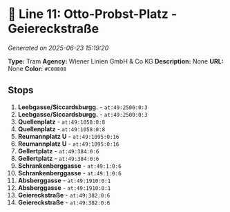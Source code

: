 # 🚊 Line 11: Otto-Probst-Platz - Geiereckstraße

*Generated on 2025-06-23 15:19:20*

**Type:** Tram
**Agency:** Wiener Linien GmbH & Co KG
**Description:** None
**URL:** None
**Color:** `#C00808`

## Stops

1. **Leebgasse/Siccardsburgg.** - `at:49:2500:0:3`
2. **Leebgasse/Siccardsburgg.** - `at:49:2500:0:3`
3. **Quellenplatz** - `at:49:1058:0:8`
4. **Quellenplatz** - `at:49:1058:0:8`
5. **Reumannplatz U** - `at:49:1095:0:16`
6. **Reumannplatz U** - `at:49:1095:0:16`
7. **Gellertplatz** - `at:49:384:0:6`
8. **Gellertplatz** - `at:49:384:0:6`
9. **Schrankenberggasse** - `at:49:1:0:6`
10. **Schrankenberggasse** - `at:49:1:0:6`
11. **Absberggasse** - `at:49:1910:0:1`
12. **Absberggasse** - `at:49:1910:0:1`
13. **Geiereckstraße** - `at:49:382:0:6`
14. **Geiereckstraße** - `at:49:382:0:6`